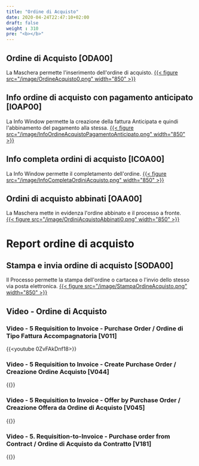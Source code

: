 ```yaml
---
title: "Ordine di Acquisto"
date: 2020-04-24T22:47:10+02:00
draft: false
weight : 310
pre: "<b></b>"
---
```

## Ordine di Acquisto [ODA00]
La Maschera permette l'inserimento dell'ordine di acquisto.
[{{< figure src="/image/OrdineAcquisto0.png"  width="850"  >}}](/image/OrdineAcquisto0.png)
## Info ordine di acquisto con pagamento anticipato [IOAP00]
La Info Window permette la creazione della fattura Anticipata e quindi l'abbinamento del pagamento alla stessa.
[{{< figure src="/image/InfoOrdineAcquistoPagamentoAnticipato.png"  width="850"  >}}](/image/InfoOrdineAcquistoPagamentoAnticipato.png)
## Info completa ordini di acquisto [ICOA00]
La Info Window permette il completamento dell'ordine.
[{{< figure src="/image/InfoCompletaOrdiniAcquisto.png"  width="850"  >}}](/image/InfoCompletaOrdiniAcquisto.png)
## Ordini di acquisto abbinati [OAA00]
La Maschera mette in evidenza l'ordine abbinato e il processo a fronte.  
[{{< figure src="/image/OrdiniAcquistoAbbinati0.png"  width="850"  >}}](/image/OrdineAcquistoAbbinati0.png)

# Report ordine di acquisto
## Stampa e invia ordine di acquisto [SODA00]
Il Processo permette la stampa dell'ordine o cartacea o l'invio dello stesso via posta elettronica.
[{{< figure src="/image/StampaOrdineAcquisto.png"  width="850"  >}}](/image/StampaOrdineAcquisto.png)

## Video - Ordine di Acquisto
### Video - 5 Requisition to Invoice - Purchase Order / Ordine di Tipo Fattura Accompagnatoria [V011]
{{<youtube 0ZvFAkDnf18>}} 

### Video - 5 Requisition to Invoice - Create Purchase Order / Creazione Ordine Acquisto [V044]
{{<youtube xYWpc4UcSno>}}

### Video - 5 Requisition to Invoice - Offer by Purchase Order / Creazione Offera da Ordine di Acquisto [V045]
{{<youtube UklbmNE2-x4>}}

### Video - 5. Requisition-to-Invoice - Purchase order from Contract / Ordine di Acquisto da Contratto [V181]
{{<youtube nZB4tNkDV60>}}
